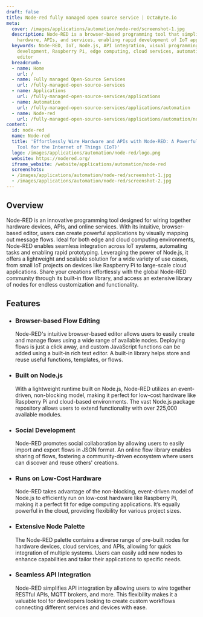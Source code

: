 ```yaml
---
draft: false
title: Node-red fully managed open source service | OctaByte.io
meta:
  cover: /images/applications/automation/node-red/screenshot-1.jpg
  description: Node-RED is a browser-based programming tool that simplifies wiring
    hardware, APIs, and services, enabling rapid development of IoT applications.
  keywords: Node-RED, IoT, Node.js, API integration, visual programming, flow-based
    development, Raspberry Pi, edge computing, cloud services, automation, browser-based
    editor
  breadcrumb:
  - name: Home
    url: /
  - name: Fully managed Open-Source Services
    url: /fully-managed-open-source-services
  - name: Applications
    url: /fully-managed-open-source-services/applications
  - name: Automation
    url: /fully-managed-open-source-services/applications/automation
  - name: Node-red
    url: /fully-managed-open-source-services/applications/automation/node-red
content:
  id: node-red
  name: Node-red
  title: 'Effortlessly Wire Hardware and APIs with Node-RED: A Powerful Programming
    Tool for the Internet of Things (IoT)'
  logo: /images/applications/automation/node-red/logo.png
  website: https://nodered.org/
  iframe_website: /website/applications/automation/node-red
  screenshots:
  - /images/applications/automation/node-red/screenshot-1.jpg
  - /images/applications/automation/node-red/screenshot-2.jpg
---
```


## Overview

Node-RED is an innovative programming tool designed for wiring together hardware devices, APIs, and online services. With its intuitive, browser-based editor, users can create powerful applications by visually mapping out message flows. Ideal for both edge and cloud computing environments, Node-RED enables seamless integration across IoT systems, automating tasks and enabling rapid prototyping. Leveraging the power of Node.js, it offers a lightweight and scalable solution for a wide variety of use cases, from small IoT projects on devices like Raspberry Pi to large-scale cloud applications. Share your creations effortlessly with the global Node-RED community through its built-in flow library, and access an extensive library of nodes for endless customization and functionality.

## Features

- ### Browser-based Flow Editing

  Node-RED's intuitive browser-based editor allows users to easily create and manage flows using a wide range of available nodes. Deploying flows is just a click away, and custom JavaScript functions can be added using a built-in rich text editor. A built-in library helps store and reuse useful functions, templates, or flows.

- ### Built on Node.js

  With a lightweight runtime built on Node.js, Node-RED utilizes an event-driven, non-blocking model, making it perfect for low-cost hardware like Raspberry Pi and cloud-based environments. The vast Node.js package repository allows users to extend functionality with over 225,000 available modules.

- ### Social Development

  Node-RED promotes social collaboration by allowing users to easily import and export flows in JSON format. An online flow library enables sharing of flows, fostering a community-driven ecosystem where users can discover and reuse others' creations.

- ### Runs on Low-Cost Hardware

  Node-RED takes advantage of the non-blocking, event-driven model of Node.js to efficiently run on low-cost hardware like Raspberry Pi, making it a perfect fit for edge computing applications. It’s equally powerful in the cloud, providing flexibility for various project sizes.

- ### Extensive Node Palette

  The Node-RED palette contains a diverse range of pre-built nodes for hardware devices, cloud services, and APIs, allowing for quick integration of multiple systems. Users can easily add new nodes to enhance capabilities and tailor their applications to specific needs.

- ### Seamless API Integration

  Node-RED simplifies API integration by allowing users to wire together RESTful APIs, MQTT brokers, and more. This flexibility makes it a valuable tool for developers looking to create custom workflows connecting different services and devices with ease.